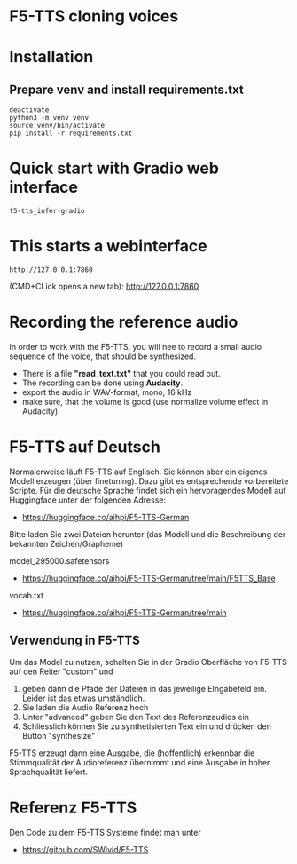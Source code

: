 # F5-TTS cloning voices

# Installation


## Prepare venv and install requirements.txt
```
deactivate
python3 -m venv venv
source venv/bin/activate
pip install -r requirements.txt

```


# Quick start with Gradio web interface
```
f5-tts_infer-gradio

```

# This starts a webinterface

```
http://127.0.0.1:7860
```

(CMD+CLick opens a new tab): http://127.0.0.1:7860

# Recording the reference audio

In order to work with the F5-TTS, you will nee to record a small audio sequence of the voice, that
should be synthesized.

- There is a file **"read_text.txt"** that you could read out.
- The recording can be done using **Audacity**.
- export the audio in WAV-format, mono, 16 kHz
- make sure, that the volume is good (use normalize volume effect in Audacity)


# F5-TTS auf Deutsch

Normalerweise läuft F5-TTS auf Englisch. Sie können aber ein eigenes Modell erzeugen (über finetuning). 
Dazu gibt es entsprechende vorbereitete Scripte. Für die deutsche Sprache findet sich ein hervoragendes Modell
auf Huggingface unter der folgenden Adresse: 

- https://huggingface.co/aihpi/F5-TTS-German

Bitte laden Sie zwei Dateien herunter (das Modell und die Beschreibung der bekannten Zeichen/Grapheme)

model_295000.safetensors
  - https://huggingface.co/aihpi/F5-TTS-German/tree/main/F5TTS_Base

vocab.txt
  - https://huggingface.co/aihpi/F5-TTS-German/tree/main

## Verwendung in F5-TTS

Um das Model zu nutzen, schalten Sie in der Gradio Oberfläche von F5-TTS auf den Reiter "custom"
und 

1) geben dann die Pfade der Dateien in das jeweilige EIngabefeld ein. Leider ist das etwas umständlich.
2) Sie laden die Audio Referenz hoch
3) Unter "advanced" geben Sie den Text des Referenzaudios ein
4) Schliesslich können Sie zu synthetisierten Text ein und drücken den Button "synthesize"

F5-TTS erzeugt dann eine Ausgabe, die (hoffentlich) erkennbar die Stimmqualität der Audioreferenz übernimmt und eine Ausgabe 
in hoher Sprachqualität liefert. 






# Referenz F5-TTS

Den Code zu dem F5-TTS Systeme findet man unter

- https://github.com/SWivid/F5-TTS
  
